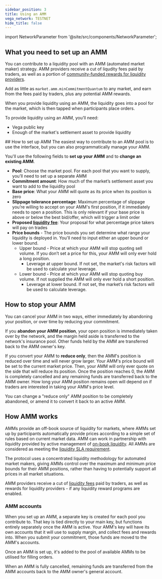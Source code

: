 ```yaml
---
sidebar_position: 3
title: Using an AMM
vega_network: TESTNET
hide_title: false
---
```


import NetworkParameter from '@site/src/components/NetworkParameter';

## What you need to set up an AMM
You can contribute to a liquidity pool with an AMM (automated market maker) strategy. AMM providers receive a cut of liqudity fees paid by traders, as well as a portion of [community-funded rewards for liquidity providers](./rewards-penalties.md#community-funded-lp-rewards).

Add as little as `market.amm.minCommitmentQuantum` to any market, and earn from the fees paid by traders, plus any potential AMM rewards. 

When you provide liquidity using an AMM, the liquidity goes into a pool for the market, which is then tapped when participants place orders. 

To provide liquidity using an AMM, you’ll need:
* Vega public key 
* Enough of the market's settlement asset to provide liquidity 

## How to set up AMM
The easiest way to contribute to an AMM pool is to use the interface, but you can also programmatically manage your AMM.

You'll use the following fields to **set up your AMM** and to **change an existing AMM**.

* **Pool**: Choose the market pool. For each pool that you want to supply, you’ll need to set up a separate AMM 
* **Commitment amount**: How much of the market’s settlement asset you want to add to the liquidity pool
* **Base price**: What your AMM will quote as its price when its position is zero
* **Slippage tolerance percentage**: Maximum percentage of slippage you’re willing to accept on your AMM's first position, if it immediately needs to open a position. This is only relevant if your base price is above or below the best bid/offer, which will trigger a limit order
* **Proposed [liquidity fee](../trading-on-vega/fees.md#liquidity-fee)**: Your proposal for what percentage price takers will pay on trades
* **Price bounds** - The price bounds you set determine what range your liquidity is deployed in. You'll need to input either an upper bound or lower bound.
    * Upper bound - Price at which your AMM will stop quoting sell volume. If you don’t set a price for this, your AMM will only ever hold a long position.
        * Leverage at upper bound. If not set, the market's risk factors will be used to calculate your leverage.
    * Lower bound - Price at which your AMM will stop quoting buy volume. If not supplied the AMM will only ever hold a short position.
        * Leverage at lower bound. If not set, the market’s risk factors will be used to calculate leverage.

## How to stop your AMM
You can cancel your AMM in two ways, either immediately by abandoning your position, or over time by reducing your commitment.

If you **abandon your AMM position**, your open position is immediately taken over by the network, and the margin held aside is transferred to the 
network's insurance pool. Other funds held by the AMM are transferred back to the AMM owner's key.

If you convert your AMM to **reduce only**, then the AMM's position is reduced over time and will never grow larger. Your AMM's price bound will be set to the current market price. Then, your AMM will only ever quote on the side that will reduce its position. Once the position reaches 0, the AMM is completely cancelled and any remaining funds are transferred back to the AMM owner. How long your AMM position remains open will depend on if traders are interested in taking your AMM's price level.

You can change a "reduce only" AMM position to be completely abandoned, or amend it to convert it back to an active AMM. 

## How AMM works
AMMs provide an off-book source of liquidity for markets, where AMMs set up by participants automatically provide prices according to a simple set of rules based on current market data. AMM can work in partnership with liquidity provided by active management of [on-book liquidity](./provision.md). All AMMs are considered as meeting the [liquidity SLA requirement](./rewards-penalties.md#liquidity-sla).

The protocol uses a concentrated liquidity methodology for automated market makers, giving AMMs control over the maximum and minimum price bounds for their AMM positions, rather than having to potentially support all prices in all market situations.

AMM providers receive a cut of [liquidity fees](rewards-penalties.md#earning-liquidity-fees) paid by traders, as well as rewards for liquidity providers - if any liquidity reward programs are enabled.

### AMM accounts
When you set up an AMM, a separate key is created for each pool you contribute to. That key is tied directly to your main key, but functions entirely separately once the AMM is active. Your AMM's key will have its own accounts that it will use to supply margin, and collect fees and rewards into. When you submit your commitment, those funds are moved to the AMM's accounts.

Once an AMM is set up, it's added to the pool of available AMMs to be utilised for filling orders.

When an AMM is fully cancelled, remaining funds are transferred from the AMM accounts back to the AMM owner's general account.